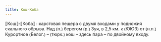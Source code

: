 ```yaml
---
title: Кош-Коба
---
```


⟦Кош⟧-⟦Коба⟧
: карстовая пещера с двумя входами у подножия скального обрыва. Над ⦅п.⦆ берегом ⦅р.⦆ Зуя, в 2,5 км. к ⦅ЮЮЗ⦆ от ⦅н.п.⦆ Курортное ⦅Белог.⦆ – ⦅тюрк.⦆ кош – здесь пара – по двойному входу.
